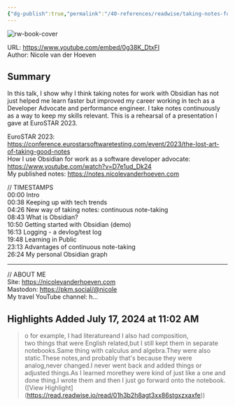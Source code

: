 ```yaml
---
{"dg-publish":true,"permalink":"/40-references/readwise/taking-notes-for-work-with-obsidian/","tags":["rw/articles"]}
---
```



![rw-book-cover](https://i.ytimg.com/vi/0g38K_DtxFI/maxresdefault.jpg)

  

URL: <https://www.youtube.com/embed/0g38K_DtxFI>  
Author: Nicole van der Hoeven

## Summary

In this talk, I show why I think taking notes for work with Obsidian has not just helped me learn faster but improved my career working in tech as a Developer Advocate and performance engineer. I take notes continuously as a way to keep my skills relevant. This is a rehearsal of a presentation I gave at EuroSTAR 2023.

EuroSTAR 2023: <https://conference.eurostarsoftwaretesting.com/event/2023/the-lost-art-of-taking-good-notes>  
How I use Obsidian for work as a software developer advocate: <https://www.youtube.com/watch?v=D7e1ud_Dk24>  
My published notes: <https://notes.nicolevanderhoeven.com>

// TIMESTAMPS  
00:00 Intro  
00:38 Keeping up with tech trends  
04:26 New way of taking notes: continuous note-taking  
08:43 What is Obsidian?  
10:50 Getting started with Obsidian (demo)  
16:13 Logging - a devlog/test log  
19:48 Learning in Public  
23:13 Advantages of continuous note-taking  
26:24 My personal Obsidian graph

---

// ABOUT ME  
Site: <https://nicolevanderhoeven.com>  
Mastodon: <https://pkm.social/@nicole>  
My travel YouTube channel: h...

## Highlights Added July 17, 2024 at 11:02 AM

> o for example, I had literatureand I also had composition,  
> two things that were English related,but I still kept them in separate notebooks.Same thing with calculus and algebra.They were also static.These notes,and probably that's because they were analog,never changed.I never went back and added things or adjusted things.As I learned morethey were kind of just like a one and done thing.I wrote them and then I just go forward onto the notebook. ([View Highlight] (<https://read.readwise.io/read/01h3b2h8agt3xx86stgxzxaxfe>))
